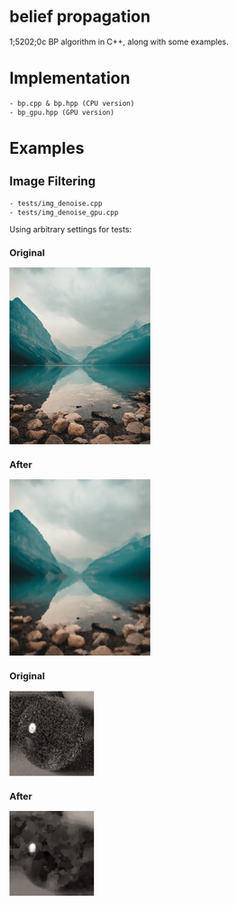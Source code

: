 # belief propagation
1;5202;0c
BP algorithm in C++, along with some examples.

# Implementation
    - bp.cpp & bp.hpp (CPU version)
    - bp_gpu.hpp (GPU version)
     
# Examples

## Image Filtering
    - tests/img_denoise.cpp
    - tests/img_denoise_gpu.cpp

Using arbitrary settings for tests:

### Original
<img src="https://github.com/clearlycloudy/belief/blob/master/tests/img4.png?raw=true" width="250"/>
    
### After
<img src="https://github.com/clearlycloudy/belief/blob/master/tests/out_img4.png?raw=true" width="250"/>

### Original
<img src="https://github.com/clearlycloudy/belief/blob/master/tests/img2.png?raw=true" width="150"/>
    
### After
<img src="https://github.com/clearlycloudy/belief/blob/master/tests/out_img2.png?raw=true" width="150"/>
